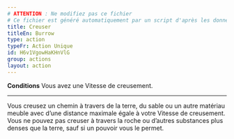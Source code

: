 ```yaml
---
# ATTENTION : Ne modifiez pas ce fichier
# Ce fichier est généré automatiquement par un script d'après les données du module Foundry VTT officiel et de sa traduction
title: Creuser
titleEn: Burrow
type: action
typeFr: Action Unique
id: H6v1VgowHaKHnVlG
group: actions
layout: action
---
```

<p><span id="ctl00_MainContent_DetailedOutput"><strong>Conditions</strong> Vous avez une Vitesse de creusement.</span></p><hr><p>Vous creusez un chemin à travers de la terre, du sable ou un autre matériau meuble avec d’une distance maximale égale à votre Vitesse de creusement. Vous ne pouvez pas creuser à travers la roche ou d’autres substances plus denses que la terre, sauf si un pouvoir vous le permet.&nbsp;</p>
